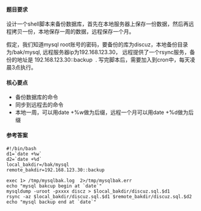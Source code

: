 #### 题目要求
设计一个shell脚本来备份数据库，首先在本地服务器上保存一份数据，然后再远程拷贝一份，本地保存一周的数据，远程保存一个月。

假定，我们知道mysql root账号的密码，要备份的库为discuz，本地备份目录为/bak/mysql, 远程服务器ip为192.168.123.30，
远程提供了一个rsync服务，备份的地址是 192.168.123.30::backup  . 写完脚本后，需要加入到cron中，每天凌晨3点执行。

#### 核心要点
* 备份数据库的命令
* 同步到远程去的命令
* 本地一周，可以用date +%w做为后缀，远程一个月可以用date +%d做为后缀  

#### 参考答案
```
#!/bin/bash
d1=`date +%w`
d2=`date +%d`
local_bakdir=/bak/mysql
remote_bakdir=192.168.123.30::backup

exec 1> /tmp/mysqlbak.log  2>/tmp/mysqlbak.err
echo "mysql bakcup begin at `date`"
mysqldump -uroot -pxxxx discz > $local_bakdir/discuz.sql.$d1
rsync -az $local_bakdir/discuz.sql.$d1 $remote_bakdir/discuz.sql.$d2
echo "mysql backup end at `date`"

```